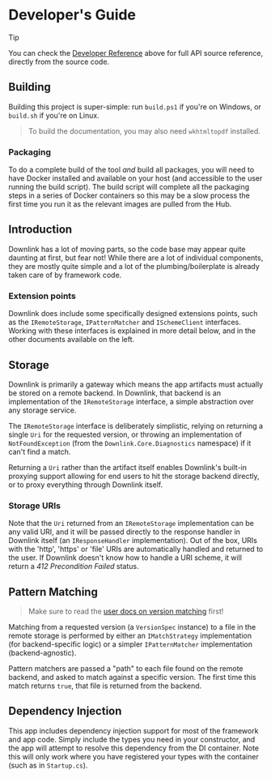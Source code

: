 # Developer's Guide

> [!TIP]
> You can check the [Developer Reference](../../api/index.md) above for full API source reference, directly from the source code.

## Building

Building this project is super-simple: run `build.ps1` if you're on Windows, or `build.sh` if you're on Linux.

> To build the documentation, you may also need `wkhtmltopdf` installed.

### Packaging

To do a complete build of the tool *and* build all packages, you will need to have Docker installed and available on your host (and accessible to the user running the build script). The build script will complete all the packaging steps in a series of Docker containers so this may be a slow process the first time you run it as the relevant images are pulled from the Hub.

## Introduction

Downlink has a lot of moving parts, so the code base may appear quite daunting at first, but fear not! While there are a lot of individual components, they are mostly quite simple and a lot of the plumbing/boilerplate is already taken care of by framework code.

### Extension points

Downlink does include some specifically designed extensions points, such as the `IRemoteStorage`, `IPatternMatcher` and `ISchemeClient` interfaces. Working with these interfaces is explained in more detail below, and in the other documents available on the left.

## Storage

Downlink is primarily a gateway which means the app artifacts must actually be stored on a remote backend. In Downlink, that backend is an implementation of the `IRemoteStorage` interface, a simple abstraction over any storage service.

The `IRemoteStorage` interface is deliberately simplistic, relying on returning a single `Uri` for the requested version, or throwing an implementation of `NotFoundException` (from the `Downlink.Core.Diagnostics` namespace) if it can't find a match.

Returning a `Uri` rather than the artifact itself enables Downlink's built-in proxying support allowing for end users to hit the storage backend directly, or to proxy everything through Downlink itself.

### Storage URIs

Note that the `Uri` returned from an `IRemoteStorage` implementation can be any valid URI, and it will be passed directly to the response handler in Downlink itself (an `IResponseHandler` implementation). Out of the box, URIs with the 'http', 'https' or 'file' URIs are automatically handled and returned to the user. If Downlink doesn't know how to handle a URI scheme, it will return a *412 Precondition Failed* status.

## Pattern Matching

> Make sure to read the [user docs on version matching](../user/matching.md) first!

Matching from a requested version (a `VersionSpec` instance) to a file in the remote storage is performed by either an `IMatchStrategy` implementation (for backend-specific logic) or a simpler `IPatternMatcher` implementation (backend-agnostic).

Pattern matchers are passed a "path" to each file found on the remote backend, and asked to match against a specific version. The first time this match returns `true`, that file is returned from the backend.

## Dependency Injection

This app includes dependency injection support for most of the framework and app code. Simply include the types you need in your constructor, and the app will attempt to resolve this dependency from the DI container. Note this will only work where you have registered your types with the container (such as in `Startup.cs`).